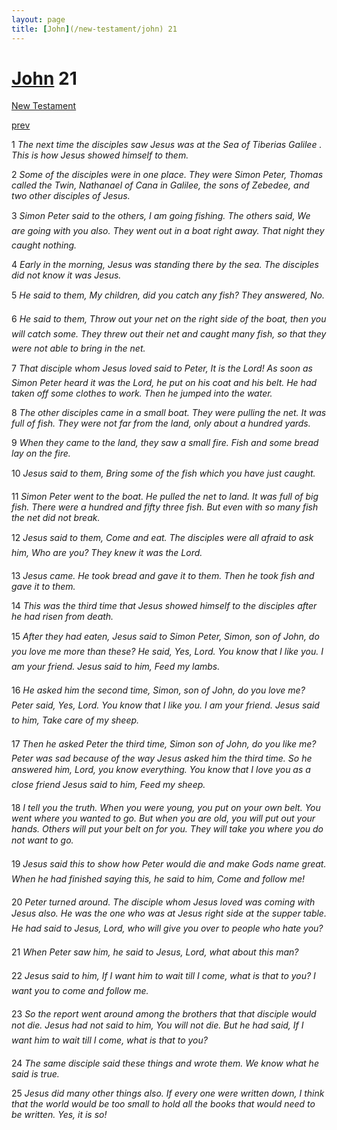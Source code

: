 ```yaml
---
layout: page
title: [John](/new-testament/john) 21
---
```


# [John](/new-testament/john) 21

[New Testament](/new-testament)


[prev](/new-testament/john/john-20.html)

1 _The next time the disciples saw Jesus was at the Sea of Tiberias Galilee . This is how Jesus showed himself to them._

2 _Some of the disciples were in one place. They were Simon Peter, Thomas called the Twin, Nathanael of Cana in Galilee, the sons of Zebedee, and two other disciples of Jesus._

3 _Simon Peter said to the others, I am going fishing. The others said, We are going with you also. They went out in a boat right away. That night they caught nothing._

4 _Early in the morning, Jesus was standing there by the sea. The disciples did not know it was Jesus._

5 _He said to them, My children, did you catch any fish? They answered, No._

6 _He said to them, Throw out your net on the right side of the boat, then you will catch some. They threw out their net and caught many fish, so that they were not able to bring in the net._

7 _That disciple whom Jesus loved said to Peter, It is the Lord! As soon as Simon Peter heard it was the Lord, he put on his coat and his belt. He had taken off some clothes to work. Then he jumped into the water._

8 _The other disciples came in a small boat. They were pulling the net. It was full of fish.  They were not far from the land, only about a hundred yards._

9 _When they came to the land, they saw a small fire. Fish and some bread lay on the fire._

10 _Jesus said to them, Bring some of the fish which you have just caught._

11 _Simon Peter went to the boat. He pulled the net to land. It was full of big fish. There were a hundred and fifty three fish. But even with so many fish the net did not break._

12 _Jesus said to them, Come and eat. The disciples were all afraid to ask him, Who are you? They knew it was the Lord._

13 _Jesus came. He took bread and gave it to them. Then he took fish and gave it to them._

14 _This was the third time that Jesus showed himself to the disciples after he had risen from death._

15 _After they had eaten, Jesus said to Simon Peter, Simon, son of John, do you love me more than these? He said, Yes, Lord. You know that I like you. I am your friend. Jesus said to him, Feed my lambs._

16 _He asked him the second time, Simon, son of John, do you love me? Peter said, Yes,  Lord. You know that I like you. I am your friend. Jesus said to him, Take care of my sheep._

17 _Then he asked Peter the third time, Simon son of John, do you like me? Peter was sad because of the way Jesus asked him the third time. So he answered him, Lord, you know everything. You know that I love you as a close friend Jesus said to him, Feed my sheep._

18 _I tell you the truth. When you were young, you put on your own belt. You went where you wanted to go. But when you are old, you will put out your hands. Others will put your belt on for you. They will take you where you do not want to go._

19 _Jesus said this to show how Peter would die and make Gods name great. When he had finished saying this, he said to him, Come and follow me!_

20 _Peter turned around. The disciple whom Jesus loved was coming with Jesus also. He was the one who was at Jesus right side at the supper table. He had said to Jesus, Lord, who will give you over to people who hate you?_

21 _When Peter saw him, he said to Jesus, Lord, what about this man?_

22 _Jesus said to him, If I want him to wait till I come, what is that to you? I want you to come and follow me._

23 _So the report went around among the brothers that that disciple would not die. Jesus had not said to him, You will not die. But he had said, If I want him to wait till I come, what is that to you?_

24 _The same disciple said these things and wrote them. We know what he said is true._

25 _Jesus did many other things also. If every one were written down, I think that the world would be too small to hold all the books that would need to be written. Yes, it is so!_

